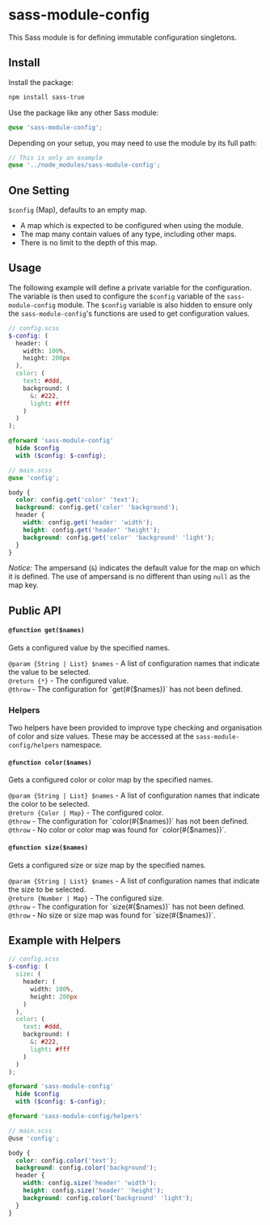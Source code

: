 # sass-module-config

This Sass module is for defining immutable configuration singletons.

## Install

Install the package:

```bash
npm install sass-true
```

Use the package like any other Sass module:

```scss
@use 'sass-module-config';
```

Depending on your setup, you may need to use the module by its full path:

```scss
// This is only an example
@use '../node_modules/sass-module-config';
```

## One Setting

`$config` (Map), defaults to an empty map.

- A map which is expected to be configured when using the module.
- The map many contain values of any type, including other maps.
- There is no limit to the depth of this map.

## Usage

The following example will define a private variable for the configuration. The variable is then used to configure the `$config` variable of the `sass-module-config` module. The `$config` variable is also hidden to ensure only the `sass-module-config`'s functions are used to get configuration values.

```scss
// config.scss
$-config: (
  header: (
    width: 100%,
    height: 200px
  ),
  color: (
    text: #ddd,
    background: (
      &: #222,
      light: #fff
    )
  )
);

@forward 'sass-module-config'
  hide $config
  with ($config: $-config);

// main.scss
@use 'config';

body {
  color: config.get('color' 'text');
  background: config.get('color' 'background');
  header {
    width: config.get('header' 'width');
    height: config.get('header' 'height');
    background: config.get('color' 'background' 'light');
  }
}
```

*Notice:* The ampersand (`&`) indicates the default value for the map on which it is defined. The use of ampersand is no different than using `null` as the map key.

## Public API

#### `@function get($names)`

Gets a configured value by the specified names.

`@param {String | List} $names` - A list of configuration names that indicate the value to be selected.<br>
`@return {*}` - The configured value.<br>
`@throw` - The configuration for \`get(#{$names})\` has not been defined.

### Helpers

Two helpers have been provided to improve type checking and organisation of color and size values. These may be accessed at the `sass-module-config/helpers` namespace.

#### `@function color($names)`

Gets a configured color or color map by the specified names.

`@param {String | List} $names` - A list of configuration names that indicate the color to be selected.<br>
`@return {Color | Map}` - The configured color.<br>
`@throw` - The configuration for \`color(#{$names})\` has not been defined.<br>
`@throw` - No color or color map was found for \`color(#{$names})\`.

#### `@function size($names)`

Gets a configured size or size map by the specified names.

`@param {String | List} $names` - A list of configuration names that indicate the size to be selected.<br>
`@return {Number | Map}` - The configured size.<br>
`@throw` - The configuration for \`size(#{$names})\` has not been defined.<br>
`@throw` - No size or size map was found for \`size(#{$names})\`.

## Example with Helpers

```scss
// config.scss
$-config: (
  size: (
    header: (
      width: 100%,
      height: 200px
    )
  ),
  color: (
    text: #ddd,
    background: (
      &: #222,
      light: #fff
    )
  )
);

@forward 'sass-module-config'
  hide $config
  with ($config: $-config);

@forward 'sass-module-config/helpers'

// main.scss
@use 'config';

body {
  color: config.color('text');
  background: config.color('background');
  header {
    width: config.size('header' 'width');
    height: config.size('header' 'height');
    background: config.color('background' 'light');
  }
}
```

